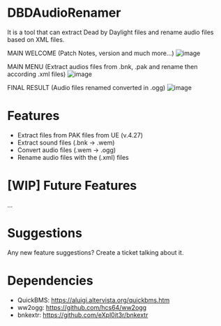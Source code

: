 # DBDAudioRenamer
It is a tool that can extract Dead by Daylight files and rename audio files based on XML files.

MAIN WELCOME (Patch Notes, version and much more...)
![image](https://user-images.githubusercontent.com/66384195/220985445-ea9d532a-5d3a-4263-9101-be3fe292b705.png)

MAIN MENU (Extract audios files from .bnk, .pak and rename then according .xml files)
![image](https://user-images.githubusercontent.com/66384195/220985596-b39bf1ce-fb4e-4ea7-8efc-a910e191b9d8.png)

FINAL RESULT (Audio files renamed converted in .ogg)
![image](https://user-images.githubusercontent.com/66384195/220986701-a5a0be58-ab0e-42b4-9cca-5c4695148c19.png)

# Features
- Extract files from PAK files from UE (v.4.27)
- Extract sound files (.bnk -> .wem)
- Convert audio files (.wem -> .ogg) 
- Rename audio files with the (.xml) files

# [WIP] Future Features 
...

# Suggestions
Any new feature suggestions? Create a ticket talking about it.

# Dependencies
- QuickBMS: https://aluigi.altervista.org/quickbms.htm
- ww2ogg: https://github.com/hcs64/ww2ogg
- bnkextr: https://github.com/eXpl0it3r/bnkextr
